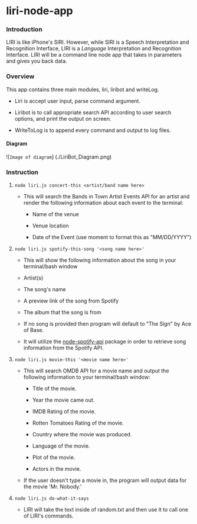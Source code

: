 # liri-node-app

### Introduction

LIRI is like iPhone's SIRI. However, while SIRI is a Speech Interpretation and Recognition Interface, LIRI is a _Language_ Interpretation and Recognition Interface. LIRI will be a command line node app that takes in parameters and gives you back data.

### Overview

This app contains three main modules, liri, liribot and writeLog.

* Liri is accept user input, parse command argument.

* Liribot is to call appropriate search API according to user search options, and print the output on screen.

* WriteToLog is to append every command and output to log files.

#### Diagram
![`Image of diagram`]
(./LiriBot_Diagram.png)

### Instruction

1. `node liri.js concert-this <artist/band name here>`

    * This will search the Bands in Town Artist Events API for an artist and render the following information about each event to the terminal:

        * Name of the venue

        * Venue location

        * Date of the Event (use moment to format this as "MM/DD/YYYY")

2. `node liri.js spotify-this-song '<song name here>'`

    * This will show the following information about the song in your terminal/bash window

     * Artist(s)

     * The song's name

     * A preview link of the song from Spotify

     * The album that the song is from

    * If no song is provided then program will default to "The Sign" by Ace of Base.

    * It will utilize the [node-spotify-api](https://www.npmjs.com/package/node-spotify-api) package in order to retrieve song information from the Spotify API.

3. `node liri.js movie-this '<movie name here>'`

    * This will search OMDB API for a movie name and output the following information to your terminal/bash window:

        * Title of the movie.

        * Year the movie came out.

        * IMDB Rating of the movie.

        * Rotten Tomatoes Rating of the movie.

        * Country where the movie was produced.

        * Language of the movie.

        * Plot of the movie.

        * Actors in the movie.

   * If the user doesn't type a movie in, the program will output data for the movie 'Mr. Nobody.'

4. `node liri.js do-what-it-says`

    * LIRI will take the text inside of random.txt and then use it to call one of LIRI's commands.




